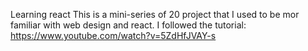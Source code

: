 Learning react
This is a mini-series of 20 project that I used to be mor familiar with web design and react. I followed the tutorial: https://www.youtube.com/watch?v=5ZdHfJVAY-s
